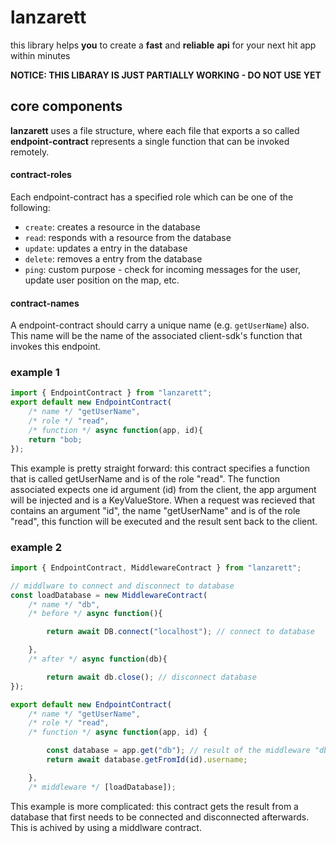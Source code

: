 # lanzarett
this library helps **you** to create a **fast** and **reliable** **api** for your next hit app within minutes

**NOTICE: THIS LIBARAY IS JUST PARTIALLY WORKING - DO NOT USE YET**

## core components
**lanzarett** uses a file structure, where each file that exports a so called **endpoint-contract** represents a single function that can be invoked remotely. 

#### contract-roles
Each endpoint-contract has a specified role which can be one of the following:

- `create`: creates a resource in the database
- `read`: responds with a resource from the database
- `update`: updates a entry in the database
- `delete`: removes a entry from the database
- `ping`: custom purpose - check for incoming messages for the user, update user position on the map, etc.

#### contract-names
A endpoint-contract should carry a unique name (e.g. `getUserName`) also. This name will be the name of the associated client-sdk's function that invokes this endpoint.

### example 1
```typescript
import { EndpointContract } from "lanzarett";
export default new EndpointContract(
    /* name */ "getUserName", 
    /* role */ "read", 
    /* function */ async function(app, id){
    return "bob;
});
```

This example is pretty straight forward: this contract specifies a function that is called getUserName and is of the role "read". The function associated expects one id argument (id) from the client, the app argument will be injected and is a KeyValueStore. When a request was recieved that contains an argument "id", the name "getUserName" and is of the role "read", this function will be executed and the result sent back to the client.

### example 2
```typescript
import { EndpointContract, MiddlewareContract } from "lanzarett";

// middlware to connect and disconnect to database
const loadDatabase = new MiddlewareContract(
    /* name */ "db",
    /* before */ async function(){

        return await DB.connect("localhost"); // connect to database

    }, 
    /* after */ async function(db){

        return await db.close(); // disconnect database
});

export default new EndpointContract(
    /* name */ "getUserName", 
    /* role */ "read", 
    /* function */ async function(app, id) {

        const database = app.get("db"); // result of the middleware "db"
        return await database.getFromId(id).username;

    }, 
    /* middleware */ [loadDatabase]);
```

This example is more complicated: this contract gets the result from a database that first needs to be connected and disconnected afterwards. This is achived by using a middlware contract.
